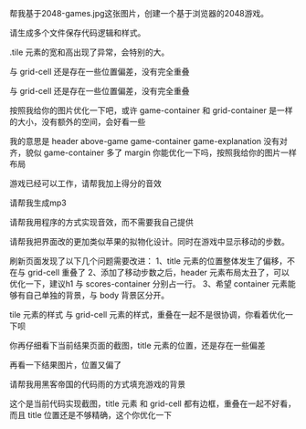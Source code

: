 帮我基于2048-games.jpg这张图片，创建一个基于浏览器的2048游戏。

请生成多个文件保存代码逻辑和样式。

.tile 元素的宽和高出现了异常，会特别的大。

与 grid-cell 还是存在一些位置偏差，没有完全重叠

与 grid-cell 还是存在一些位置偏差，没有完全重叠

按照我给你的图片优化一下吧，或许 game-container 和 grid-container 是一样的大小，没有额外的空间，会好看一些

我的意思是 header above-game game-container game-explanation 没有对齐，貌似 game-container 多了 margin 你能优化一下吗，按照我给你的图片一样布局

游戏已经可以工作，请帮我加上得分的音效

请帮我生成mp3

请帮我用程序的方式实现音效，而不需要我自己提供

请帮我把界面改的更加类似苹果的拟物化设计。同时在游戏中显示移动的步数。

刷新页面发现了以下几个问题需要改进：
1、title 元素的位置整体发生了偏移，不在与 grid-cell 重叠了
2、添加了移动步数之后，header 元素布局太丑了，可以优化一下，建议h1 与 scores-container 分别占一行。
3、希望 container 元素能够有自己单独的背景，与 body 背景区分开。

tile 元素的样式 与 grid-cell 元素的样式，重叠在一起不是很协调，你看着优化一下呗

你再仔细看下当前结果页面的截图，title 元素的位置，还是存在一些偏差

再看一下结果图片，位置又偏了

请帮我用黑客帝国的代码雨的方式填充游戏的背景

这个是当前代码实现截图，title 元素 和 grid-cell 都有边框，重叠在一起不好看，而且 title 位置还是不够精确，这个你优化一下